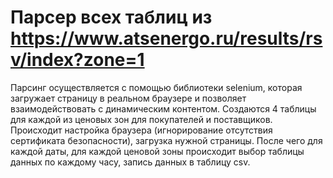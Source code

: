 # Парсер всех таблиц из https://www.atsenergo.ru/results/rsv/index?zone=1
Парсинг осуществляется с помощью библиотеки selenium, которая загружает страницу в реальном браузере и позволяет взаимодействовать с динамическим контентом.
Создаются 4 таблицы для каждой из ценовых зон для покупателей и поставщиков.
Происходит настройка браузера (игнорирование отсутствия сертификата безопасности), загрузка нужной страницы. После чего для каждой даты, для каждой ценовой зоны происходит выбор таблицы данных по каждому часу, запись данных в таблицу csv. 
